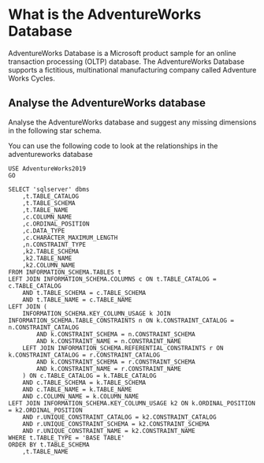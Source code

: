 # What is the AdventureWorks Database

AdventureWorks Database is a Microsoft product sample for an online transaction processing (OLTP) database. The AdventureWorks Database supports a fictitious, multinational manufacturing company called Adventure Works Cycles.

## Analyse the AdventureWorks database

Analyse the AdventureWorks database and suggest any missing dimensions in the following star schema.

You can use the following code to look at the relationships in the adventureworks database

```
USE AdventureWorks2019
GO

SELECT 'sqlserver' dbms
	,t.TABLE_CATALOG
	,t.TABLE_SCHEMA
	,t.TABLE_NAME
	,c.COLUMN_NAME
	,c.ORDINAL_POSITION
	,c.DATA_TYPE
	,c.CHARACTER_MAXIMUM_LENGTH
	,n.CONSTRAINT_TYPE
	,k2.TABLE_SCHEMA
	,k2.TABLE_NAME
	,k2.COLUMN_NAME
FROM INFORMATION_SCHEMA.TABLES t
LEFT JOIN INFORMATION_SCHEMA.COLUMNS c ON t.TABLE_CATALOG = c.TABLE_CATALOG
	AND t.TABLE_SCHEMA = c.TABLE_SCHEMA
	AND t.TABLE_NAME = c.TABLE_NAME
LEFT JOIN (
	INFORMATION_SCHEMA.KEY_COLUMN_USAGE k JOIN INFORMATION_SCHEMA.TABLE_CONSTRAINTS n ON k.CONSTRAINT_CATALOG = n.CONSTRAINT_CATALOG
		AND k.CONSTRAINT_SCHEMA = n.CONSTRAINT_SCHEMA
		AND k.CONSTRAINT_NAME = n.CONSTRAINT_NAME
	LEFT JOIN INFORMATION_SCHEMA.REFERENTIAL_CONSTRAINTS r ON k.CONSTRAINT_CATALOG = r.CONSTRAINT_CATALOG
		AND k.CONSTRAINT_SCHEMA = r.CONSTRAINT_SCHEMA
		AND k.CONSTRAINT_NAME = r.CONSTRAINT_NAME
	) ON c.TABLE_CATALOG = k.TABLE_CATALOG
	AND c.TABLE_SCHEMA = k.TABLE_SCHEMA
	AND c.TABLE_NAME = k.TABLE_NAME
	AND c.COLUMN_NAME = k.COLUMN_NAME
LEFT JOIN INFORMATION_SCHEMA.KEY_COLUMN_USAGE k2 ON k.ORDINAL_POSITION = k2.ORDINAL_POSITION
	AND r.UNIQUE_CONSTRAINT_CATALOG = k2.CONSTRAINT_CATALOG
	AND r.UNIQUE_CONSTRAINT_SCHEMA = k2.CONSTRAINT_SCHEMA
	AND r.UNIQUE_CONSTRAINT_NAME = k2.CONSTRAINT_NAME
WHERE t.TABLE_TYPE = 'BASE TABLE'
ORDER BY t.TABLE_SCHEMA
	,t.TABLE_NAME

```


